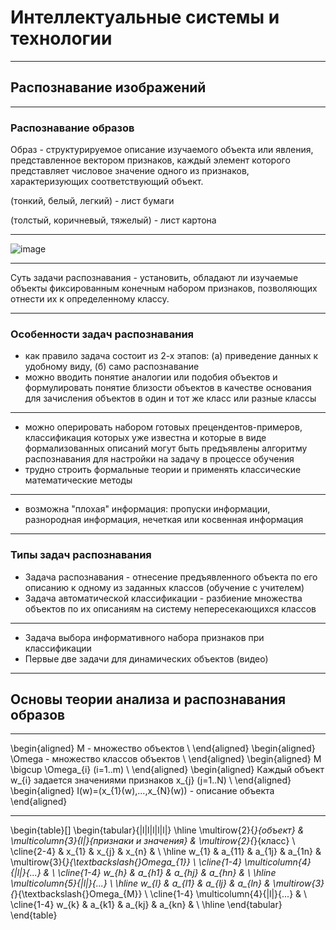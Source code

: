 <style type="text/css">
.reveal h1 {
  font-size: 2em;
}
.reveal .slides p {
  text-align: left;
}
</style>

# Интеллектуальные системы и технологии

---

## Распознавание изображений

----

### Распознавание образов

Образ - структурируемое описание изучаемого объекта или явления, представленное вектором признаков, каждый элемент которого представляет числовое значение одного из признаков, характеризующих соответствующий объект.

(тонкий, белый, легкий) - лист бумаги

(толстый, коричневый, тяжелый) - лист картона

----

![image](https://intuit.ru/EDI/22_02_16_6/1456093353-18215/tutorial/118/objects/4/files/4_1.gif)

----

Суть задачи распознавания - установить, обладают ли изучаемые объекты фиксированным конечным набором признаков, позволяющих отнести их к определенному классу.

----

### Особенности задач распознавания

- как правило задача состоит из 2-х этапов: (а) приведение данных к удобному виду, (б) само распознавание
- можно вводить понятие аналогии или подобия объектов и формулировать понятие близости объектов в качестве основания для зачисления объектов в один и тот же класс или разные классы

----

- можно оперировать набором готовых прецендентов-примеров, классификация которых уже известна и которые в виде формализованных описаний могут быть предъявлены алгоритму распознавания для настройки на задачу в процессе обучения
- трудно строить формальные теории и применять классические математические методы

----

- возможна "плохая" информация: пропуски информации, разнородная информация, нечеткая или косвенная информация

----

### Типы задач распознавания

- Задача распознавания - отнесение предъявленного объекта по его описанию к одному из заданных классов (обучение с учителем)
- Задача автоматической классификации - разбиение множества объектов по их описаниям на систему непересекающихся классов

----

- Задача выбора информативного набора признаков при классификации
- Первые две задачи для динамических объектов (видео)

---

## Основы теории анализа и распознавания образов

----

\begin{aligned}
M - множество объектов \\
\end{aligned}
\begin{aligned}
\Omega - множество классов объектов \\
\end{aligned}
\begin{aligned}
M \bigcup \Omega_{i} (i=1..m) \\
\end{aligned}
\begin{aligned}
Каждый объект w_{i} задается значениями признаков x_{j} (j=1..N) \\
\end{aligned}
\begin{aligned}
I(w)=(x_{1}(w),...,x_{N}(w)) - описание объекта
\end{aligned}


----

\begin{table}[]
\begin{tabular}{|l|l|l|l|l|}
\hline
\multirow{2}{*}{объект} & \multicolumn{3}{l|}{признаки и значения} & \multirow{2}{*}{класс}                        \\ \cline{2-4}
                        & x\_\{1\}     & x\_\{j\}    & x\_\{n\}    &                                               \\ \hline
w\_\{1\}                & a\_\{11\}    & a\_\{1j\}   & a\_\{1n\}   & \multirow{3}{*}{\textbackslash{}Omega\_\{1\}} \\ \cline{1-4}
\multicolumn{4}{|l|}{...}                                          &                                               \\ \cline{1-4}
w\_\{h\}                & a\_\{h1\}    & a\_\{hj\}   & a\_\{hn\}   &                                               \\ \hline
\multicolumn{5}{|l|}{...}                                                                                          \\ \hline
w\_\{l\}                & a\_\{l1\}    & a\_\{lj\}   & a\_\{ln\}   & \multirow{3}{*}{\textbackslash{}Omega\_\{M\}} \\ \cline{1-4}
\multicolumn{4}{|l|}{...}                                          &                                               \\ \cline{1-4}
w\_\{k\}                & a\_\{k1\}    & a\_\{kj\}   & a\_\{kn\}   &                                               \\ \hline
\end{tabular}
\end{table}



